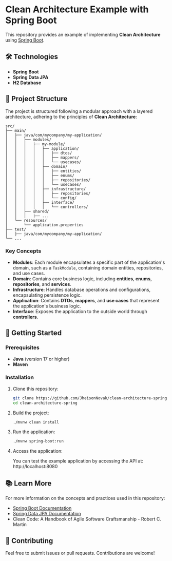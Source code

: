 # Clean Architecture Example with Spring Boot

This repository provides an example of implementing **Clean Architecture** using [Spring Boot](https://spring.io/projects/spring-boot).

## 🛠 Technologies

-   **Spring Boot**
-   **Spring Data JPA**
-   **H2 Database**

## 📁 Project Structure

The project is structured following a modular approach with a layered architecture, adhering to the principles of **Clean Architecture**:

    src/
    ├── main/
    │   ├── java/com/mycompany/my-application/
    │   │   ├── modules/
    │   │   │   ├── my-module/
    │   │   │   │   ├── application/
    │   │   │   │   │   ├── dtos/
    │   │   │   │   │   ├── mappers/
    │   │   │   │   │   └── usecases/
    │   │   │   │   ├── domain/
    │   │   │   │   │   ├── entities/
    │   │   │   │   │   ├── enums/
    │   │   │   │   │   ├── repositories/
    │   │   │   │   │   └── usecases/
    │   │   │   │   ├── infrastructure/
    │   │   │   │   │   ├── repositories/
    │   │   │   │   │   └── config/
    │   │   │   │   ├── interface/
    │   │   │   │   │   └── controllers/
    │   │   ├── shared/
    │   │   │   ├── ...
    │   └── resources/
    │       └── application.properties
    ├── test/
    │   ├── java/com/mycompany/my-application/
    └── ...

### Key Concepts

-   **Modules**: Each module encapsulates a specific part of the application's domain, such as a `TaskModule`, containing domain entities, repositories, and use cases.
-   **Domain**: Contains core business logic, including **entities**, **enums**, **repositories**, and **services**.
-   **Infrastructure**: Handles database operations and configurations, encapsulating persistence logic.
-   **Application**: Contains **DTOs**, **mappers**, and **use cases** that represent the application's business logic.
-   **Interface**: Exposes the application to the outside world through **controllers**.

## 🚀 Getting Started

### Prerequisites

-   **Java** (version 17 or higher)
-   **Maven**

### Installation

1. Clone this repository:

    ```bash
    git clone https://github.com/JheisonNovak/clean-architecture-spring.git
    cd clean-architecture-spring
    ```

2. Build the project:

    ```bash
    ./mvnw clean install
    ```

3. Run the application:

    ```bash
    ./mvnw spring-boot:run
    ```

4. Access the application:

    You can test the example application by accessing the API at: http://localhost:8080

## 📚 Learn More

For more information on the concepts and practices used in this repository:

-   [Spring Boot Documentation](https://spring.io/projects/spring-boot)
-   [Spring Data JPA Documentation](https://spring.io/projects/spring-data-jpa)
-   Clean Code: A Handbook of Agile Software Craftsmanship - Robert C. Martin

## 🤝 Contributing

Feel free to submit issues or pull requests. Contributions are welcome!
